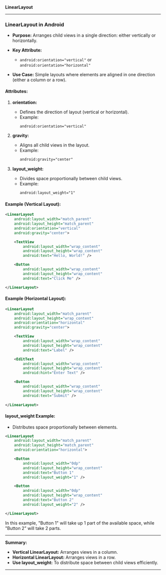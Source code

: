  **LinearLayout** 

---

### **LinearLayout in Android**

- **Purpose:** Arranges child views in a single direction: either vertically or horizontally.
- **Key Attribute:** 
  - `android:orientation="vertical"` or `android:orientation="horizontal"`

- **Use Case:** Simple layouts where elements are aligned in one direction (either a column or a row).

#### **Attributes:**
1. **orientation:** 
   - Defines the direction of layout (vertical or horizontal).
   - Example: 
     ```xml
     android:orientation="vertical"
     ```

2. **gravity:** 
   - Aligns all child views in the layout.
   - Example: 
     ```xml
     android:gravity="center"
     ```

3. **layout_weight:** 
   - Divides space proportionally between child views.
   - Example: 
     ```xml
     android:layout_weight="1"
     ```

#### **Example (Vertical Layout):**

```xml
<LinearLayout
    android:layout_width="match_parent"
    android:layout_height="match_parent"
    android:orientation="vertical"
    android:gravity="center">

    <TextView
        android:layout_width="wrap_content"
        android:layout_height="wrap_content"
        android:text="Hello, World!" />

    <Button
        android:layout_width="wrap_content"
        android:layout_height="wrap_content"
        android:text="Click Me" />

</LinearLayout>
```

#### **Example (Horizontal Layout):**

```xml
<LinearLayout
    android:layout_width="match_parent"
    android:layout_height="wrap_content"
    android:orientation="horizontal"
    android:gravity="center">

    <TextView
        android:layout_width="wrap_content"
        android:layout_height="wrap_content"
        android:text="Label" />

    <EditText
        android:layout_width="wrap_content"
        android:layout_height="wrap_content"
        android:hint="Enter Text" />

    <Button
        android:layout_width="wrap_content"
        android:layout_height="wrap_content"
        android:text="Submit" />
    
</LinearLayout>
```

#### **layout_weight Example:**
- Distributes space proportionally between elements.
  
```xml
<LinearLayout
    android:layout_width="match_parent"
    android:layout_height="match_parent"
    android:orientation="horizontal">

    <Button
        android:layout_width="0dp"
        android:layout_height="wrap_content"
        android:text="Button 1"
        android:layout_weight="1" />

    <Button
        android:layout_width="0dp"
        android:layout_height="wrap_content"
        android:text="Button 2"
        android:layout_weight="2" />

</LinearLayout>
```
In this example, "Button 1" will take up 1 part of the available space, while "Button 2" will take 2 parts.

---

**Summary:**
- **Vertical LinearLayout:** Arranges views in a column.
- **Horizontal LinearLayout:** Arranges views in a row.
- **Use layout_weight:** To distribute space between child views efficiently.

---
